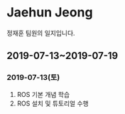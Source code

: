 # Jaehun Jeong

정재훈 팀원의 일지입니다.

## 2019-07-13~2019-07-19
### 2019-07-13(토)

1. ROS 기본 개념 학습
2. ROS 설치 및 튜토리얼 수행
